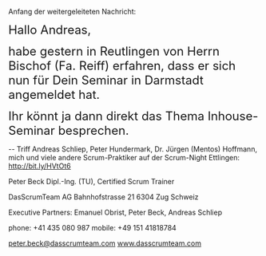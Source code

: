 <span style="color:#000ff;">Anfang der weitergeleiteten Nachricht:</span>

<span style="font-size:18pt;color:#000ff;">Hallo Andreas,</span>

<span style="font-size:18pt;color:#000ff;">habe gestern in Reutlingen von Herrn Bischof (Fa. Reiff) erfahren, dass er sich nun für Dein Seminar in Darmstadt angemeldet hat.</span>

<span style="font-size:18pt;color:#000ff;">Ihr könnt ja dann direkt das Thema Inhouse-Seminar besprechen.</span>

<span style="color:#000ff;">--</span> 
<span style="color:#000ff;">Triff Andreas Schliep, Peter Hundermark, Dr. Jürgen (Mentos) Hoffmann, mich und viele andere Scrum-Praktiker auf der Scrum-Night Ettlingen:</span> <a href="http://bit.ly/HVtOt6" rel="noopener" class="external-link" target="_blank" style="color:#dca0dff;"><u>http://bit.ly/HVtOt6</u></a>

<span style="color:#000ff;">Peter Beck</span>
<span style="color:#000ff;">Dipl.-Ing. (TU), Certified Scrum Trainer</span>

<span style="color:#000ff;">DasScrumTeam AG</span>
<span style="color:#000ff;">Bahnhofstrasse 21</span>
<span style="color:#000ff;">6304 Zug</span>
<span style="color:#000ff;">Schweiz</span>

<span style="color:#000ff;">Executive Partners: Emanuel Obrist, Peter Beck, Andreas Schliep</span>

<span style="color:#000ff;">phone:  +41 435 080 987</span>
<span style="color:#000ff;">mobile: +49 151 41818784</span>

<span style="color:#000ff;">peter.beck@dasscrumteam.com</span>
<span style="color:#000ff;">www.dasscrumteam.com</span>